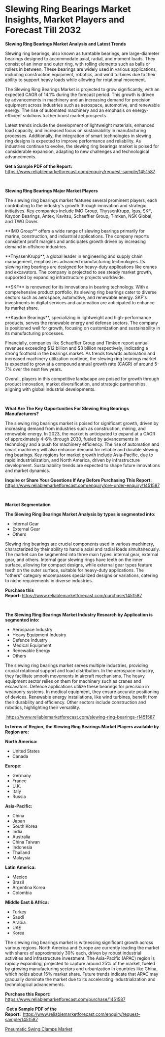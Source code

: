 <p><h1>Slewing Ring Bearings Market Insights, Market Players and Forecast Till 2032</h1></p><p><strong>Slewing Ring Bearings Market Analysis and Latest Trends</strong></p>
<p><p>Slewing ring bearings, also known as turntable bearings, are large-diameter bearings designed to accommodate axial, radial, and moment loads. They consist of an inner and outer ring, with rolling elements such as balls or rollers in between. These bearings are widely used in various applications, including construction equipment, robotics, and wind turbines due to their ability to support heavy loads while allowing for rotational movement.</p><p>The Slewing Ring Bearings Market is projected to grow significantly, with an expected CAGR of 14.1% during the forecast period. This growth is driven by advancements in machinery and an increasing demand for precision equipment across industries such as aerospace, automotive, and renewable energy. The rise of automated machinery and an emphasis on energy-efficient solutions further boost market prospects. </p><p>Latest trends include the development of lightweight materials, enhanced load capacity, and increased focus on sustainability in manufacturing processes. Additionally, the integration of smart technologies in slewing ring designs is expected to improve performance and reliability. As industries continue to evolve, the slewing ring bearings market is poised for considerable expansion, adapting to new challenges and technological advancements.</p></p>
<p><strong>Get a Sample PDF of the Report:&nbsp;</strong> <a href="https://www.reliablemarketforecast.com/enquiry/request-sample/1451587?utm_campaign=2321&utm_medium=2&utm_source=Github&utm_content=ia&utm_term=17022025&utm_id=slewing-ring-bearings">https://www.reliablemarketforecast.com/enquiry/request-sample/1451587</a></p>
<p>&nbsp;</p>
<p><strong>Slewing Ring Bearings Major Market Players</strong></p>
<p><p>The slewing ring bearings market features several prominent players, each contributing to the industry's growth through innovation and strategic initiatives. Key companies include IMO Group, ThyssenKrupp, Igus, SKF, Kaydon Bearings, Antex, Kavitsu, Schaeffler Group, Timken, NSK Global, and TWG Dover.</p><p>**IMO Group** offers a wide range of slewing bearings primarily for marine, construction, and industrial applications. The company reports consistent profit margins and anticipates growth driven by increasing demand in offshore industries.</p><p>**ThyssenKrupp**, a global leader in engineering and supply chain management, emphasizes advanced manufacturing technologies. Its slewing ring bearings are designed for heavy-duty applications like cranes and excavators. The company is projected to see steady market growth, supported by expanding infrastructure projects worldwide.</p><p>**SKF** is renowned for its innovations in bearing technology. With a comprehensive product portfolio, its slewing ring bearings cater to diverse sectors such as aerospace, automotive, and renewable energy. SKF's investments in digital services and automation are anticipated to enhance its market share.</p><p>**Kaydon Bearings**, specializing in lightweight and high-performance products, serves the renewable energy and defense sectors. The company is positioned well for growth, focusing on customization and sustainability in its manufacturing processes.</p><p>Financially, companies like Schaeffler Group and Timken report annual revenues exceeding $12 billion and $3 billion respectively, indicating a strong foothold in the bearings market. As trends towards automation and increased machinery utilization continue, the slewing ring bearings market is expected to grow at a compound annual growth rate (CAGR) of around 5-7% over the next few years.</p><p>Overall, players in this competitive landscape are poised for growth through product innovation, market diversification, and strategic partnerships, aligning with global industrial developments.</p></p>
<p>&nbsp;</p>
<p><strong>What Are The Key Opportunities For Slewing Ring Bearings Manufacturers?</strong></p>
<p><p>The slewing ring bearings market is poised for significant growth, driven by increasing demand from industries such as construction, mining, and renewable energy. In 2023, the market is anticipated to expand at a CAGR of approximately 4-6% through 2030, fueled by advancements in technology and a push for machinery efficiency. The rise of automation and smart machinery will also enhance demand for reliable and durable slewing ring bearings. Key regions for market growth include Asia-Pacific, due to rapid industrialization, and North America, driven by infrastructure development. Sustainability trends are expected to shape future innovations and market dynamics.</p></p>
<p><strong>Inquire or Share Your Questions If Any Before Purchasing This Report:</strong> <a href="https://www.reliablemarketforecast.com/enquiry/pre-order-enquiry/1451587?utm_campaign=2321&utm_medium=2&utm_source=Github&utm_content=ia&utm_term=17022025&utm_id=slewing-ring-bearings">https://www.reliablemarketforecast.com/enquiry/pre-order-enquiry/1451587</a></p>
<p>&nbsp;</p>
<p><strong>Market Segmentation</strong></p>
<p><strong>The Slewing Ring Bearings Market Analysis by types is segmented into:</strong></p>
<p><ul><li>Internal Gear</li><li>External Gear</li><li>Others</li></ul></p>
<p><p>Slewing ring bearings are crucial components used in various machinery, characterized by their ability to handle axial and radial loads simultaneously. The market can be segmented into three main types: internal gear, external gear, and others. Internal gear slewing rings have teeth on the inner surface, allowing for compact designs, while external gear types feature teeth on the outer surface, suitable for heavy-duty applications. The "others" category encompasses specialized designs or variations, catering to niche requirements in diverse industries.</p></p>
<p><strong>Purchase this Report:&nbsp;</strong><a href="https://www.reliablemarketforecast.com/purchase/1451587?utm_campaign=2321&utm_medium=2&utm_source=Github&utm_content=ia&utm_term=17022025&utm_id=slewing-ring-bearings">https://www.reliablemarketforecast.com/purchase/1451587</a></p>
<p>&nbsp;</p>
<p><strong>The Slewing Ring Bearings Market Industry Research by Application is segmented into:</strong></p>
<p><ul><li>Aerospace Industry</li><li>Heavy Equipment Industry</li><li>Defence Industry</li><li>Medical Equipment</li><li>Renewable Energy</li><li>Others</li></ul></p>
<p><p>The slewing ring bearings market serves multiple industries, providing crucial rotational support and load distribution. In the aerospace industry, they facilitate smooth movements in aircraft mechanisms. The heavy equipment sector relies on them for machinery such as cranes and excavators. Defence applications utilize these bearings for precision in weaponry systems. In medical equipment, they ensure accurate positioning of devices. Renewable energy installations, like wind turbines, benefit from their durability and efficiency. Other sectors include construction and robotics, highlighting their versatility.</p></p>
<p><a href="https://www.reliablemarketforecast.com/slewing-ring-bearings-r1451587?utm_campaign=2321&utm_medium=2&utm_source=Github&utm_content=ia&utm_term=17022025&utm_id=slewing-ring-bearings">&nbsp;https://www.reliablemarketforecast.com/slewing-ring-bearings-r1451587</a></p>
<p><strong>In terms of Region, the Slewing Ring Bearings Market Players available by Region are:</strong></p>
<p>
    <p> <strong> North America: </strong>
        <ul>
            <li>United States</li>
            <li>Canada</li>
        </ul>
        </p> 
    <p> <strong> Europe: </strong>
        <ul>
            <li>Germany</li>
            <li>France</li>
            <li>U.K.</li>
            <li>Italy</li>
            <li>Russia</li>
        </ul>
        </p> 
    <p> <strong> Asia-Pacific: </strong>
        <ul>
            <li>China</li>
            <li>Japan</li>
            <li>South Korea</li>
            <li>India</li>
            <li>Australia</li>
            <li>China Taiwan</li>
            <li>Indonesia</li>
            <li>Thailand</li>
            <li>Malaysia</li>
        </ul>
        </p> 
    <p> <strong> Latin America: </strong>
        <ul>
            <li>Mexico</li>
            <li>Brazil</li>
            <li>Argentina Korea</li>
            <li>Colombia</li>
        </ul>
        </p> 
    <p> <strong> Middle East & Africa: </strong>
        <ul>
            <li>Turkey</li>
            <li>Saudi</li>
            <li>Arabia</li>
            <li>UAE</li>
            <li>Korea</li>
        </ul>
    </p>
    </p>
<p><p>The slewing ring bearings market is witnessing significant growth across various regions. North America and Europe are currently leading the market with shares of approximately 30% each, driven by robust industrial activities and infrastructure investment. The Asia-Pacific (APAC) region is rapidly expanding, projected to capture around 25% of the market, fueled by growing manufacturing sectors and urbanization in countries like China, which holds about 15% market share. Future trends indicate that APAC may gradually dominate the market due to its accelerating industrialization and technological advancements.</p></p>
<p><strong>Purchase this Report: </strong><a href="https://www.reliablemarketforecast.com/purchase/1451587?utm_campaign=2321&utm_medium=2&utm_source=Github&utm_content=ia&utm_term=17022025&utm_id=slewing-ring-bearings">https://www.reliablemarketforecast.com/purchase/1451587</a></p>
<p>&nbsp;<strong>Get a Sample PDF of the Report:&nbsp;&nbsp;</strong><a href="https://www.reliablemarketforecast.com/enquiry/request-sample/1451587?utm_campaign=2321&utm_medium=2&utm_source=Github&utm_content=ia&utm_term=17022025&utm_id=slewing-ring-bearings">https://www.reliablemarketforecast.com/enquiry/request-sample/1451587</a></p>
<p><strong></strong></p>
<p><p><a href="https://github.com/ovtkosle/Market-Research-Report-List-1/blob/main/pneumatic-swing-clamps-market.md?utm_campaign=2321&utm_medium=2&utm_source=Github&utm_content=ia&utm_term=17022025&utm_id=slewing-ring-bearings">Pneumatic Swing Clamps Market</a></p></p>